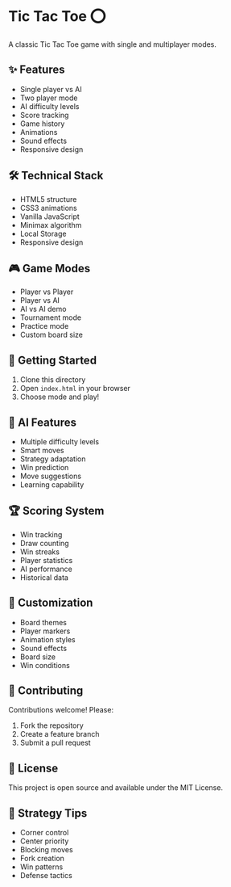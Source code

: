 # Tic Tac Toe ⭕

A classic Tic Tac Toe game with single and multiplayer modes.

## ✨ Features

- Single player vs AI
- Two player mode
- AI difficulty levels
- Score tracking
- Game history
- Animations
- Sound effects
- Responsive design

## 🛠️ Technical Stack

- HTML5 structure
- CSS3 animations
- Vanilla JavaScript
- Minimax algorithm
- Local Storage
- Responsive design

## 🎮 Game Modes

- Player vs Player
- Player vs AI
- AI vs AI demo
- Tournament mode
- Practice mode
- Custom board size

## 🚀 Getting Started

1. Clone this directory
2. Open `index.html` in your browser
3. Choose mode and play!

## 🤖 AI Features

- Multiple difficulty levels
- Smart moves
- Strategy adaptation
- Win prediction
- Move suggestions
- Learning capability

## 🏆 Scoring System

- Win tracking
- Draw counting
- Win streaks
- Player statistics
- AI performance
- Historical data

## 🎨 Customization

- Board themes
- Player markers
- Animation styles
- Sound effects
- Board size
- Win conditions

## 🤝 Contributing

Contributions welcome! Please:
1. Fork the repository
2. Create a feature branch
3. Submit a pull request

## 📝 License

This project is open source and available under the MIT License.

## 🎯 Strategy Tips

- Corner control
- Center priority
- Blocking moves
- Fork creation
- Win patterns
- Defense tactics
